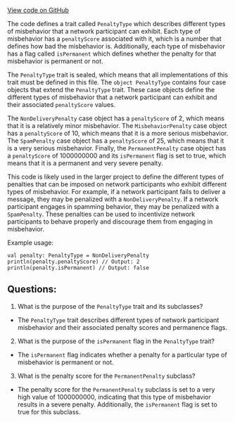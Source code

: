 [View code on GitHub](https://github.com/ergoplatform/ergo/src/main/scala/scorex/core/network/peer/PenaltyType.scala)

The code defines a trait called `PenaltyType` which describes different types of misbehavior that a network participant can exhibit. Each type of misbehavior has a `penaltyScore` associated with it, which is a number that defines how bad the misbehavior is. Additionally, each type of misbehavior has a flag called `isPermanent` which defines whether the penalty for that misbehavior is permanent or not.

The `PenaltyType` trait is sealed, which means that all implementations of this trait must be defined in this file. The `object PenaltyType` contains four case objects that extend the `PenaltyType` trait. These case objects define the different types of misbehavior that a network participant can exhibit and their associated `penaltyScore` values.

The `NonDeliveryPenalty` case object has a `penaltyScore` of 2, which means that it is a relatively minor misbehavior. The `MisbehaviorPenalty` case object has a `penaltyScore` of 10, which means that it is a more serious misbehavior. The `SpamPenalty` case object has a `penaltyScore` of 25, which means that it is a very serious misbehavior. Finally, the `PermanentPenalty` case object has a `penaltyScore` of 1000000000 and its `isPermanent` flag is set to true, which means that it is a permanent and very severe penalty.

This code is likely used in the larger project to define the different types of penalties that can be imposed on network participants who exhibit different types of misbehavior. For example, if a network participant fails to deliver a message, they may be penalized with a `NonDeliveryPenalty`. If a network participant engages in spamming behavior, they may be penalized with a `SpamPenalty`. These penalties can be used to incentivize network participants to behave properly and discourage them from engaging in misbehavior.

Example usage:
```
val penalty: PenaltyType = NonDeliveryPenalty
println(penalty.penaltyScore) // Output: 2
println(penalty.isPermanent) // Output: false
```
## Questions: 
 1. What is the purpose of the `PenaltyType` trait and its subclasses?
- The `PenaltyType` trait describes different types of network participant misbehavior and their associated penalty scores and permanence flags.

2. What is the purpose of the `isPermanent` flag in the `PenaltyType` trait?
- The `isPermanent` flag indicates whether a penalty for a particular type of misbehavior is permanent or not.

3. What is the penalty score for the `PermanentPenalty` subclass?
- The penalty score for the `PermanentPenalty` subclass is set to a very high value of 1000000000, indicating that this type of misbehavior results in a severe penalty. Additionally, the `isPermanent` flag is set to true for this subclass.